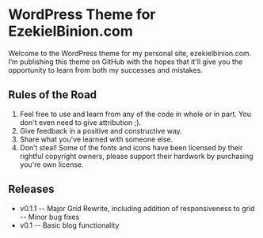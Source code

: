 # WordPress Theme for EzekielBinion.com
Welcome to the WordPress theme for my personal site, ezekielbinion.com. I’m publishing this theme on GitHub with the hopes that it'll give you the opportunity to learn from both my successes and mistakes.

## Rules of the Road
1. Feel free to use and learn from any of the code in whole or in part. You don't even need to give attribution ;).
2. Give feedback in a positive and constructive way.
3. Share what you've learned with someone else.
4. Don’t steal! Some of the fonts and icons have been licensed by their rightful copyright owners, please support their hardwork by purchasing you're own license.

## Releases
- v0.1.1
-- Major Grid Rewrite, including addition of responsiveness to grid
-- Minor bug fixes
- v0.1
-- Basic blog functionality